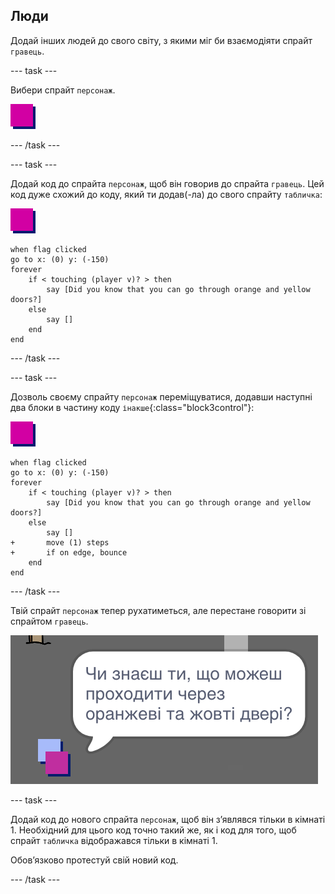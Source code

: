 ## Люди

Додай інших людей до свого світу, з якими міг би взаємодіяти спрайт `гравець`.

\--- task \---

Вибери спрайт `персонаж`.

![Спрайт персонажа](images/person.png)

\--- /task \---

\--- task \---

Додай код до спрайта `персонаж`, щоб він говорив до спрайта `гравець`. Цей код дуже схожий до коду, який ти додав(-ла) до свого спрайту `табличка`:

![персонаж](images/person.png)

```blocks3
when flag clicked
go to x: (0) y: (-150)
forever
    if < touching (player v)? > then
        say [Did you know that you can go through orange and yellow doors?]
    else
        say []
    end
end
```

\--- /task \---

\--- task \---

Дозволь своєму спрайту `персонаж` переміщуватися, додавши наступні два блоки в частину коду `інакше`{:class="block3control"}:

![персонаж](images/person.png)

```blocks3
when flag clicked
go to x: (0) y: (-150)
forever
    if < touching (player v)? > then
        say [Did you know that you can go through orange and yellow doors?]
    else
        say []
+       move (1) steps
+       if on edge, bounce
    end
end
```

\--- /task \---

Твій спрайт `персонаж` тепер рухатиметься, але перестане говорити зі спрайтом `гравець`.

![знімок екрана](images/world-person-test.png)

\--- task \---

Додай код до нового спрайта `персонаж`, щоб він з’являвся тільки в кімнаті 1. Необхідний для цього код точно такий же, як і код для того, щоб спрайт `табличка` відображався тільки в кімнаті 1.

Обовʼязково протестуй свій новий код.

\--- /task \---